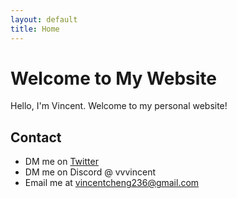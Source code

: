 ```yaml
---
layout: default
title: Home
---
```


# Welcome to My Website

Hello, I'm Vincent. Welcome to my personal website!



## Contact

- DM me on [Twitter](https://twitter.com/vvvincent_c)
- DM me on Discord @ vvvincent
- Email me at vincentcheng236@gmail.com 